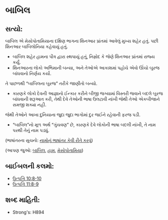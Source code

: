 # બાબિલ 

## સત્યો: 

બાબિલ એ મેસોપોતામિયાના દક્ષિણ ભાગના શિનઆર પ્રાંતમાં આવેલું મુખ્ય શહેર હતું.
પછી શિનઆર બાબિલોનિયા કહેવાયું હતું.

* બાબિલ શહેર હામના પૌત્ર દ્વારા સ્થપાયું હતું, નિમ્રોદ કે જેણે શિનઆર પ્રાંતમાં રાજ્ય કર્યું.
* શિનઆરના લોકો અભિમાની બન્યા, અને તેઓએ આકાશમાં પહોચે એવો ઊંચો બુરજ બાંધવાનો નિર્ણય કર્યો.

તે પાછળથી “બાબિલના બુરજ” તરીકે જાણીતો બન્યો.

* કારણકે લોકો દેવની આજ્ઞાનો ઈન્કાર કરીને બીજી જગ્યામાં વિસ્તરી જવાને બદલે બુરજ બાંધવાની શરૂઆત કરી, તેથી દેવે તેઓની ભાષા ઉલટાવી નાંખી જેથી તેઓ એકબીજાને સમજી શક્યા નહી.

જેથી તેઓને આખા દુનિયાના જુદા જુદા ભાગોમાં દુર જઈને રહેવાની ફરજ પડી.

* “બાબિલ”નો મૂળ અર્થ “ગુંચવણ” છે, કારણકે દેવે લોકોની ભાષા બદલી નાંખી, તે નામ પરથી તેનું નામ પડ્યું.

(ભાષાંતરના સુચનો: [નામોનું ભાષાંતર કેવી રીતે કરવું](rc://gu/ta/man/translate/translate-names))

(આપણ જુઓ: [બાબિલ](../names/babylon.md), [હામ](../names/ham.md), [મેસોપોતામિયા](../names/mesopotamia.md))

## બાઈબલની કલમો: 

* [ઉત્પત્તિ 10:8-10](rc://gu/tn/help/gen/10/08)
* [ઉત્પત્તિ 11:8-9](rc://gu/tn/help/gen/11/08)

## શબ્દ માહિતી: 

* Strong's: H894
